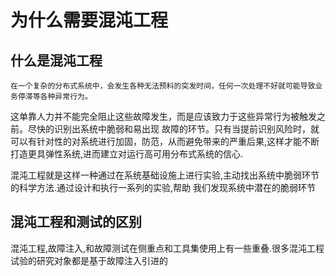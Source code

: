 # 为什么需要混沌工程

## 什么是混沌工程

	在一个复杂的分布式系统中，会发生各种无法预料的突发时间，任何一次处理不好就可能导致业务停滞等各种异常行为。
这单靠人力并不能完全阻止这些故障发生，而是应该致力于这些异常行为被触发之前。尽快的识别出系统中脆弱和易出现
故障的环节。只有当提前识别风险时，就可以有针对性的对系统进行加固，防范，从而避免带来的严重后果,这样才能不断
打造更具弹性系统,进而建立对运行高可用分布式系统的信心.

混沌工程就是这样一种通过在系统基础设施上进行实验,主动找出系统中脆弱环节的科学方法.通过设计和执行一系列的实验,帮助
我们发现系统中潜在的脆弱环节

## 混沌工程和测试的区别

混沌工程,故障注入,和故障测试在侧重点和工具集使用上有一些重叠.很多混沌工程试验的研究对象都是基于故障注入引进的